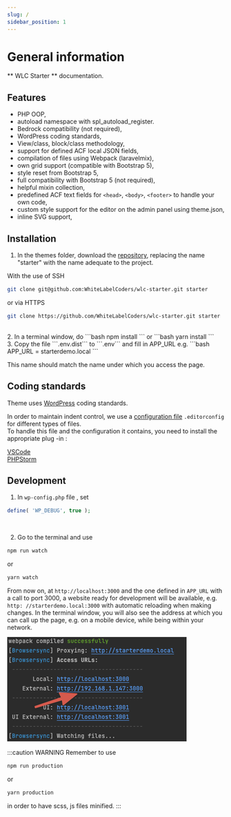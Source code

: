 ```yaml
---
slug: /
sidebar_position: 1
---
```


# General information

** WLC Starter ** documentation.

## Features

- PHP OOP,
- autoload namespace with spl_autoload_register.
- Bedrock compatibility (not required),
- WordPress coding standards,
- View/class, block/class methodology,
- support for defined ACF local JSON fields,
- compilation of files using Webpack (laravelmix),
- own grid support (compatible with Bootstrap 5),
- style reset from Bootstrap 5,
- full compatibility with Bootstrap 5 (not required),
- helpful mixin collection,
- predefined ACF text fields for ```<head>```, ```<body>```, ```<footer>``` to handle your own code,
- custom style support for the editor on the admin panel using theme.json,
- inline SVG support,

## Installation

1. In the themes folder, download the [repository](https://github.com/WhiteLabelCoders/wlc-starter), replacing the name "starter" with the name adequate to the project.

  With the use of SSH
  ```bash
  git clone git@github.com:WhiteLabelCoders/wlc-starter.git starter
  ```

  or via HTTPS
  ```bash
  git clone https://github.com/WhiteLabelCoders/wlc-starter.git starter
  ```
<br/>
2. In a terminal window, do
  ```bash
  npm install
  ```
  or
  ```bash
  yarn install
  ```
<br/>
3. Copy the file ```.env.dist``` to ```.env``` and fill in APP_URL e.g.
  ```bash
  APP_URL = starterdemo.local
  ```

  This name should match the name under which you access the page.

## Coding standards

Theme uses [WordPress](https://developer.wordpress.org/coding-standards/wordpress-coding-standards/php/) coding standards.

In order to maintain indent control, we use a [configuration file](https://editorconfig.org/) ```.editorconfig``` for different types of files.<br/>
To handle this file and the configuration it contains, you need to install the appropriate plug -in :

[VSCode](https://marketplace.visualstudio.com/items?itemName=EditorConfig.EditorConfig)<br/>
[PHPStorm](https://plugins.jetbrains.com/plugin/7294-editorconfig)

## Development
1. In ```wp-config.php``` file , set

  ```php
  define( 'WP_DEBUG', true );
  ```
<br/>

2. Go to the terminal and use
  ```bash
  npm run watch
  ```
  or
  ```bash
  yarn watch
  ```

  From now on, at ```http://localhost:3000``` and the one defined in ```APP_URL``` with a call to port 3000, a website ready for development will be available, e.g. ```http: //starterdemo.local:3000```
  with automatic reloading when making changes. In the terminal window, you will also see the address at which you can call up the page, e.g. on a mobile device, while being within your network.
  
  ![Development image](./assets/image1.png)

  :::caution WARNING
  Remember to use
  ```bash
  npm run production
  ```
  or
  ```bash
  yarn production
  ```
  in order to have scss, js files minified.
  :::
